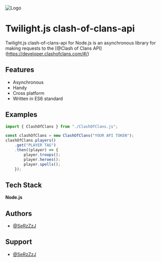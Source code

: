 
![Logo](https://user-images.githubusercontent.com/64698297/175831179-01c8beda-1c18-4f96-8a84-1452c58206f5.png)


# Twilight.js clash-of-clans-api

Twilight.js clash-of-clans-api for Node.js is an asynchronous library for making requests to the [@Clash of Clans API] (https://developer.clashofclans.com/#/)


## Features

- Asynchronous
- Handy
- Cross platform
- Written in ES6 standard


## Examples

```javascript
import { ClashOfClans } from "./ClashOfClans.js";

const clashOfClans = new ClashOfClans("YOUR API TOKEN");
clashOfClans.players()
    .get("PLAYER TAG")
    .then((player) => {
        player.troops();
        player.heroes();
        player.spells();
    });
```


## Tech Stack

**Node.js**

## Authors

- [@SeRzZzJ](https://github.com/SeRzZzJ)


## Support

- [@SeRzZzJ](https://github.com/SeRzZzJ)
